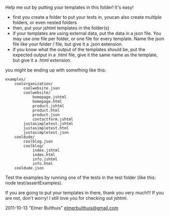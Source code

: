Help me out by putting your templates in this folder! It's easy!
 - first you create a folder to put your tests in, youcan also create multiple folders, or even nested folders
 - then, put your jshtml templates in the folder(s)
 - if your templates are using external data, put the data in a json file. You may use one file per folder, or one file for every template. Name the json file like your folder / file, but give it a .json extension.
 - if you know what the output of the templates should be, put the expected output in a .html file, give it the same name as the template, but give it a .html extension.

you might be ending up with something like this:

	examples/
		coolorganization/
			coolwebsite.json
			coolwebsite/
				homepage.jshtml
				homepage.html
				product.jshtml
				product.html
				product.json
				contactform.jshtml
			justasimpletest.jshtml
			justasimpletest.html
			justasimpletest.json
		cooldude/
			coolblog.json
			coolblog/
				index.jshtml
				index.html
				info.jshtml
				info.html
		cooldude.json

Test the examples by running one of the tests in the test folder (like this: node test/assertExamples).

If you are going to put your templates in there, thank you very much!!! If you are not, don't worry! I still love you for checking out jshtml.

2011-10-13 "Elmer Bulthuis" <elmerbulthuis@gmail.com>



